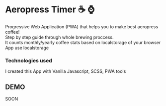 # Aeropress Timer :coffee: :watch: 
Progressive Web Application (PWA) that helps you to make best aeropress coffee! <br/>
Step by step guide through whole brewing proccess. <br/>
It counts monthly/yearly coffee stats based on localstorage of your browser<br/> 
App use localstorage 


### Technologies used
I created this App with Vanilla Javascript, SCSS, PWA tools<br/>

## DEMO
SOON
